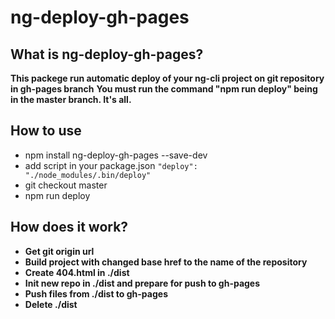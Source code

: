 # ng-deploy-gh-pages

## What is ng-deploy-gh-pages?

 **This packege run automatic deploy of your ng-cli project on git repository in gh-pages branch**
 **You must run the command "npm run deploy" being in the master branch. It's all.**

## How to use

- npm install ng-deploy-gh-pages --save-dev
- add script in your package.json ```"deploy": "./node_modules/.bin/deploy" ```
- git checkout master
- npm run deploy

## How does it work?

 - **Get git origin url**
 - **Build project with changed base href to the name of the repository**
 - **Create 404.html in ./dist**
 - **Init new repo in ./dist and prepare for push to gh-pages**
 - **Push files from ./dist to gh-pages**
 - **Delete ./dist**

 
